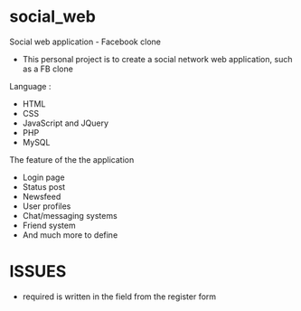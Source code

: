 # social_web
Social web application - Facebook clone

* This personal project is to create a social network web application, such as a FB clone

Language :
* HTML
* CSS
* JavaScript and JQuery
* PHP
* MySQL

The feature of the the application
* Login page
* Status post
* Newsfeed
* User profiles
* Chat/messaging systems
* Friend system
* And much more to define

# ISSUES
* required is written in the field from the register form